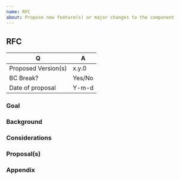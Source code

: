 ```yaml
---
name: RFC
about: Propose new feature(s) or major changes to the component
---
```


## RFC

<!-- Fill in the relevant information below to help determine scope. -->

| Q                   | A      |
| ------------------- | ------ |
| Proposed Version(s) | x.y.0  |
| BC Break?           | Yes/No |
| Date of proposal    | Y-m-d  |

### Goal

<!--

Provide a short paragraph describing the GOAL or PURPOSE of the proposal.

Examples:

    Provide a mechanism for ...

    Provide tooling around the PHP extension ...

    Allow users to ...

-->

### Background

<!--

Describe the problem(s) or needs that require the new functionality or major changes.

-->

### Considerations

<!--

Detail the impact on users: will they need to opt-in to a new major version?
Will they need to prepare their code ahead of time to adopt the new feature(s)?
Are there any packages that rely on this one that will be affected?

-->

### Proposal(s)

<!--

Describe how you plan to meet the goal. This should be primarily driven by answering the following question:

- How will users consume the functionality?

-->

### Appendix

<!--

This is a place to detail anything not belonging in the above sections:

- Existing proposals or prior art you consulted.
- New interfaces, classes, and other code features you will be adding as part of the implementation.
- etc.

-->
